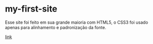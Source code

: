 # my-first-site

Esse site foi feito em sua grande maioria com HTML5, o CSS3 foi usado apenas para alinhamento e padronização da fonte.

[link](https://natharaujos.github.io/my-first-site/)

